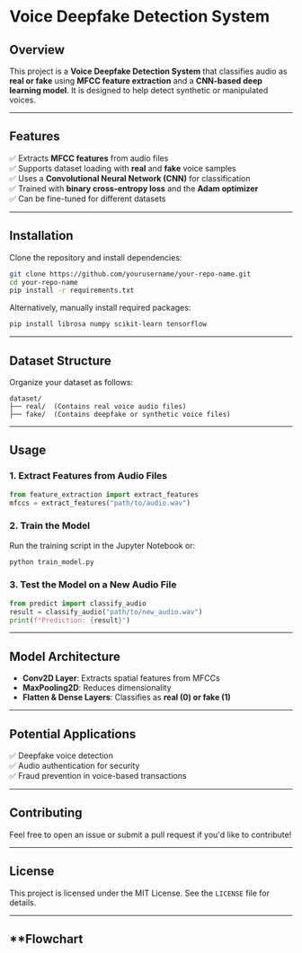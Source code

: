 # **Voice Deepfake Detection System**

## **Overview**
This project is a **Voice Deepfake Detection System** that classifies audio as **real or fake** using **MFCC feature extraction** and a **CNN-based deep learning model**. It is designed to help detect synthetic or manipulated voices.

---

## **Features**
✅ Extracts **MFCC features** from audio files  
✅ Supports dataset loading with **real** and **fake** voice samples  
✅ Uses a **Convolutional Neural Network (CNN)** for classification  
✅ Trained with **binary cross-entropy loss** and the **Adam optimizer**  
✅ Can be fine-tuned for different datasets  

---

## **Installation**
Clone the repository and install dependencies:

```bash
git clone https://github.com/yourusername/your-repo-name.git
cd your-repo-name
pip install -r requirements.txt
```

Alternatively, manually install required packages:  
```bash
pip install librosa numpy scikit-learn tensorflow
```

---

## **Dataset Structure**
Organize your dataset as follows:

```
dataset/
├── real/  (Contains real voice audio files)
├── fake/  (Contains deepfake or synthetic voice files)
```

---

## **Usage**  

### **1. Extract Features from Audio Files**  
```python
from feature_extraction import extract_features
mfccs = extract_features("path/to/audio.wav")
```

### **2. Train the Model**  
Run the training script in the Jupyter Notebook or:
```python
python train_model.py
```

### **3. Test the Model on a New Audio File**  
```python
from predict import classify_audio
result = classify_audio("path/to/new_audio.wav")
print(f"Prediction: {result}")
```

---

## **Model Architecture**  
- **Conv2D Layer**: Extracts spatial features from MFCCs  
- **MaxPooling2D**: Reduces dimensionality  
- **Flatten & Dense Layers**: Classifies as **real (0) or fake (1)**  

---

## **Potential Applications**  
✅ Deepfake voice detection  
✅ Audio authentication for security  
✅ Fraud prevention in voice-based transactions  

---

## **Contributing**  
Feel free to open an issue or submit a pull request if you'd like to contribute!  

---

## **License**  
This project is licensed under the MIT License. See the `LICENSE` file for details.

---

## **Flowchart

